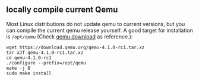 locally compile current Qemu
----------------------------

Most Linux distributions do not update qemu to current versions, but
you can compile the current qemu release yourself. A good target for
installation is `/opt/qemu` (Check [qemu download](https://www.qemu.org/download/#source) as reference.):

```shell
wget https://download.qemu.org/qemu-4.1.0-rc1.tar.xz
tar xJf qemu-4.1.0-rc1.tar.xz
cd qemu-4.1.0-rc1
./configure --prefix=/opt/qemu
make -j 8
sudo make install
```

